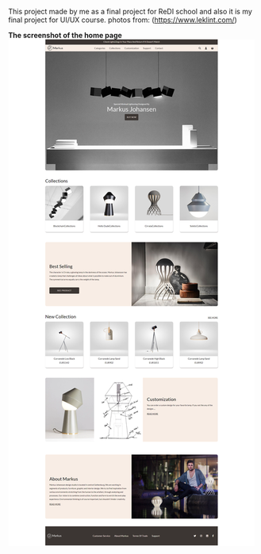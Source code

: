 This project made by me as a final project for ReDI school and also it is my final project for UI/UX course.
photos from: (https://www.leklint.com/)

**The screenshot of the home page**
![The screenshot of the home page](./images/minimal-lightening-home-page.png)